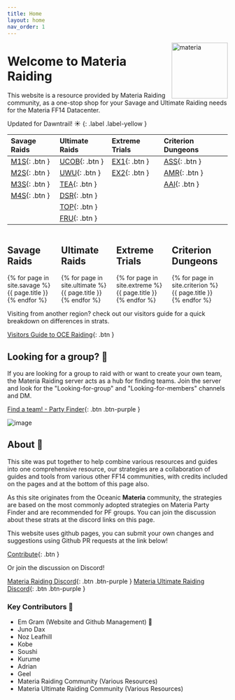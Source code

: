 ```yaml
---
title: Home
layout: home
nav_order: 1
---
```


<img src="{{ site.baseurl }}/assets/images/icons/materia.png" alt="materia" width="128" style="float: right">

# Welcome to Materia Raiding

This website is a resource provided by Materia Raiding community, as a one-stop shop for your Savage and Ultimate Raiding needs for the Materia FF14 Datacenter.

Updated for Dawntrail! ☀️
{: .label .label-yellow }

| Savage Raids              | Ultimate Raids       | Extreme Trials     | Criterion Dungeons |
|:--------------------------|:---------------------|:-------------------|:-------------------|
|[M1S](/m1s){: .btn }       |[UCOB](/ucob){: .btn }|[EX1](/ex1){: .btn }|[ASS](/ass){: .btn }|
|[M2S](/m2s){: .btn }       |[UWU](/uwu){: .btn }  |[EX2](/ex2){: .btn }|[AMR](/amr){: .btn }|
|[M3S](/m3s){: .btn }       |[TEA](/tea){: .btn }  |                    |[AAI](/aai){: .btn }|
|[M4S](/m4s){: .btn }       |[DSR](/dsr){: .btn }  |                    |                    |
|                           |[TOP](/top){: .btn }  |                    |                    |
|                           |[FRU](/fru){: .btn }  |                    |                    |

<div style="display: flex">
    <div class="navcolumn">
        <h2>Savage Raids</h2>
        {% for page in site.savage %}
            <div class="navlink" onclick="location.href='{{ page.permalink }}';" style="cursor: pointer; background-image: url('/assets/images/banners/{{ page.title }}.png');">{{ page.title }}</div>
        {% endfor %}
    </div>
    <div class="navcolumn">
        <h2>Ultimate Raids</h2>
        {% for page in site.ultimate %}
            <div class="navlink" onclick="location.href='{{ page.permalink }}';" style="cursor: pointer; background-image: url('/assets/images/banners/{{ page.title }}.png');">{{ page.title }}</div>
        {% endfor %}
    </div>
    <div class="navcolumn">
        <h2>Extreme Trials</h2>
        {% for page in site.extreme %}
            <div class="navlink" onclick="location.href='{{ page.permalink }}';" style="cursor: pointer; background-image: url('/assets/images/banners/{{ page.title }}.png');">{{ page.title }}</div>
        {% endfor %}
    </div>
    <div class="navcolumn">
        <h2>Criterion Dungeons</h2>
        {% for page in site.criterion %}
            <div class="navlink" onclick="location.href='{{ page.permalink }}';" style="cursor: pointer; background-image: url('/assets/images/banners/{{ page.title }}.png');">{{ page.title }}</div>
        {% endfor %}
    </div>
</div>


Visiting from another region? check out our visitors guide for a quick breakdown on differences in strats.

[Visitors Guide to OCE Raiding](/visitorsguide){: .btn } 

## Looking for a group? 🚩

If you are looking for a group to raid with or want to create your own team, the Materia Raiding server acts as a hub for finding teams. Join the server and look for the "Looking-for-group" and "Looking-for-members" channels and DM.

[Find a team! - Party Finder](https://discord.gg/EySn5dRj65){: .btn .btn-purple }

![image](https://github.com/user-attachments/assets/2d07e5ea-7ff7-4bfe-8286-43edddd1458f)


## About 📜

This site was put together to help combine various resources and guides into one comprehensive resource, our strategies are a collaboration of guides and tools from various other FF14 communities, with credits included on the pages and at the bottom of this page also.

As this site originates from the Oceanic **Materia** community, the strategies are based on the most commonly adopted strategies on Materia Party Finder and are recommended for PF groups. You can join the discussion about these strats at the discord links on this page.

This website uses github pages, you can submit your own changes and suggestions using Github PR requests at the link below!

[Contribute](/about){: .btn }

Or join the discussion on Discord!

[Materia Raiding Discord](https://discord.gg/EySn5dRj65){: .btn .btn-purple }
[Materia Ultimate Raiding Discord](https://discord.gg/mur){: .btn .btn-purple }

### Key Contributors 📝
- Em Gram (Website and Github Management) 🦆
- Juno Dax
- Noz Leafhill
- Kobe
- Soushi
- Kurume
- Adrian
- Geel
- Materia Raiding Community (Various Resources)
- Materia Ultimate Raiding Community (Various Resources)
